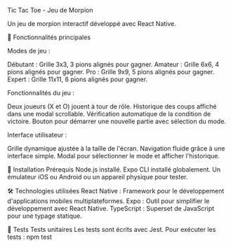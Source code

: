 Tic Tac Toe - Jeu de Morpion

Un jeu de morpion interactif développé avec React Native.


📝 Fonctionnalités principales

Modes de jeu :

Débutant : Grille 3x3, 3 pions alignés pour gagner.
Amateur : Grille 6x6, 4 pions alignés pour gagner.
Pro : Grille 9x9, 5 pions alignés pour gagner.
Expert : Grille 11x11, 6 pions alignés pour gagner.


Fonctionnalités du jeu :

Deux joueurs (X et O) jouent à tour de rôle.
Historique des coups affiché dans une modal scrollable.
Vérification automatique de la condition de victoire.
Bouton pour démarrer une nouvelle partie avec sélection du mode.

Interface utilisateur :

Grille dynamique ajustée à la taille de l'écran.
Navigation fluide grâce à une interface simple.
Modal pour sélectionner le mode et afficher l'historique.


🚀 Installation
Prérequis
Node.js installé.
Expo CLI installé globalement.
Un émulateur iOS ou Android ou un appareil physique pour tester.


🛠️ Technologies utilisées
React Native : Framework pour le développement d'applications mobiles multiplateformes.
Expo : Outil pour simplifier le développement avec React Native.
TypeScript : Superset de JavaScript pour une typage statique.


🧪 Tests
Tests unitaires
Les tests sont écrits avec Jest. Pour exécuter les tests :
npm test